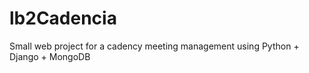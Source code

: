 lb2Cadencia
===========
Small web project for a cadency meeting management using Python + Django + MongoDB
